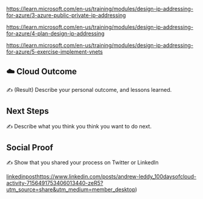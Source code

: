 


https://learn.microsoft.com/en-us/training/modules/design-ip-addressing-for-azure/3-azure-public-private-ip-addressing


https://learn.microsoft.com/en-us/training/modules/design-ip-addressing-for-azure/4-plan-design-ip-addressing


https://learn.microsoft.com/en-us/training/modules/design-ip-addressing-for-azure/5-exercise-implement-vnets

## ☁️ Cloud Outcome

✍️ (Result) Describe your personal outcome, and lessons learned.

## Next Steps

✍️ Describe what you think you think you want to do next.

## Social Proof

✍️ Show that you shared your process on Twitter or LinkedIn

[linkedinpost](https://www.linkedin.com/posts/andrew-leddy_100daysofcloud-activity-7156491753406013440-zeR5?utm_source=share&utm_medium=member_desktop)https://www.linkedin.com/posts/andrew-leddy_100daysofcloud-activity-7156491753406013440-zeR5?utm_source=share&utm_medium=member_desktop)
